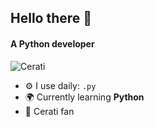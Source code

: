 <!--
**tomy-barranco/tomy-barranco** is a ✨ _special_ ✨ repository because its `README.md` (this file) appears on your GitHub profile.

Here are some ideas to get you started:

- 🔭 I’m currently working on ...
- 🌱 I’m currently learning ...
- 👯 I’m looking to collaborate on ...
- 🤔 I’m looking for help with ...
- 💬 Ask me about ...
- 📫 How to reach me: ...
- 😄 Pronouns: ...
- ⚡ Fun fact: ...
-->

## Hello there 👋

#### A Python developer

![Cerati](https://www.ultrabrit.com/wp-content/uploads/2021/08/Gustavo-Cerati-4.jpg)

- ⚙️ I use daily: `.py`
- 🌍 Currently learning **Python**
- 🎸 Cerati fan
